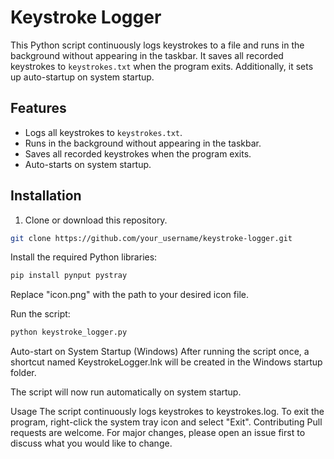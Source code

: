 # Keystroke Logger

This Python script continuously logs keystrokes to a file and runs in the background without appearing in the taskbar. It saves all recorded keystrokes to `keystrokes.txt` when the program exits. Additionally, it sets up auto-startup on system startup.

## Features

- Logs all keystrokes to `keystrokes.txt`.
- Runs in the background without appearing in the taskbar.
- Saves all recorded keystrokes when the program exits.
- Auto-starts on system startup.

## Installation

1. Clone or download this repository.

```bash
git clone https://github.com/your_username/keystroke-logger.git
```
Install the required Python libraries:
```bash
pip install pynput pystray
```
Replace "icon.png" with the path to your desired icon file.

Run the script:
```bash
python keystroke_logger.py
```
Auto-start on System Startup (Windows)
After running the script once, a shortcut named KeystrokeLogger.lnk will be created in the Windows startup folder.

The script will now run automatically on system startup.

Usage
The script continuously logs keystrokes to keystrokes.log.
To exit the program, right-click the system tray icon and select "Exit".
Contributing
Pull requests are welcome. For major changes, please open an issue first to discuss what you would like to change.




